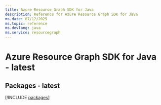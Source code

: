 ```yaml
---
title: Azure Resource Graph SDK for Java
description: Reference for Azure Resource Graph SDK for Java
ms.date: 07/12/2025
ms.topic: reference
ms.devlang: java
ms.service: resourcegraph
---
```

# Azure Resource Graph SDK for Java - latest
## Packages - latest
[!INCLUDE [packages](resource-graph-index.md)]